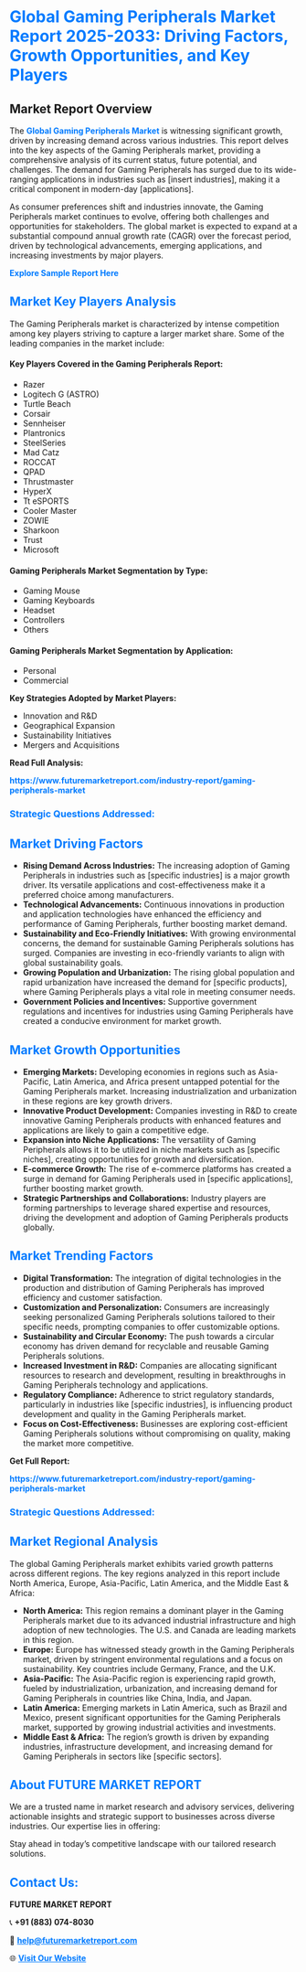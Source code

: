 <h1 style="color: #007BFF;">Global Gaming Peripherals Market Report 2025-2033: Driving Factors, Growth Opportunities, and Key Players</h1>

<section id="overview">
<h2>Market Report Overview</h2>
<p>The <a href="https://www.futuremarketreport.com/industry-report/gaming-peripherals-market" style="color: #007BFF; text-decoration: none;"><strong>Global Gaming Peripherals Market</strong></a> is witnessing significant growth, driven by increasing demand across various industries. This report delves into the key aspects of the Gaming Peripherals market, providing a comprehensive analysis of its current status, future potential, and challenges. The demand for Gaming Peripherals has surged due to its wide-ranging applications in industries such as [insert industries], making it a critical component in modern-day [applications].</p>
<p>As consumer preferences shift and industries innovate, the Gaming Peripherals market continues to evolve, offering both challenges and opportunities for stakeholders. The global market is expected to expand at a substantial compound annual growth rate (CAGR) over the forecast period, driven by technological advancements, emerging applications, and increasing investments by major players.</p>
</section>

<section id="overview">
<p><a href="https://www.futuremarketreport.com/request-sample/reportId=26739" style="color: #007BFF; text-decoration: none;"><strong>Explore Sample Report Here</strong></a></p>
</section>

<section id="key-players">
<h2 style="color: #007BFF;">Market Key Players Analysis</h2>
<p>The Gaming Peripherals market is characterized by intense competition among key players striving to capture a larger market share. Some of the leading companies in the market include:</p>
<h4>Key Players Covered in the Gaming Peripherals Report:</h4>
<ul><li>Razer</li><li>Logitech G (ASTRO)</li><li>Turtle Beach</li><li>Corsair</li><li>Sennheiser</li><li>Plantronics</li><li>SteelSeries</li><li>Mad Catz</li><li>ROCCAT</li><li>QPAD</li><li>Thrustmaster</li><li>HyperX</li><li>Tt eSPORTS</li><li>Cooler Master</li><li>ZOWIE</li><li>Sharkoon</li><li>Trust</li><li>Microsoft</li></ul>
<h4>Gaming Peripherals Market Segmentation by Type:</h4>
<ul><li>Gaming Mouse</li><li>Gaming Keyboards</li><li>Headset</li><li>Controllers</li><li>Others</li></ul>

<h4>Gaming Peripherals Market Segmentation by Application:</h4>
<ul><li>Personal</li><li>Commercial</li></ul>
<p><strong>Key Strategies Adopted by Market Players:</strong></p>
<ul>
<li>Innovation and R&D</li>
<li>Geographical Expansion</li>
<li>Sustainability Initiatives</li>
<li>Mergers and Acquisitions</li>
</ul>
</section>

<section>
<p><strong>Read Full Analysis: </strong></p><a href="https://www.futuremarketreport.com/industry-report/gaming-peripherals-market" style="color: #007BFF; text-decoration: none;"><strong>https://www.futuremarketreport.com/industry-report/gaming-peripherals-market</strong></a>
<h3 style="color: #007BFF;">Strategic Questions Addressed:</h3>
</section>

<section id="driving-factors">
<h2 style="color: #007BFF;">Market Driving Factors</h2>
<ul>
<li><strong>Rising Demand Across Industries:</strong> The increasing adoption of Gaming Peripherals in industries such as [specific industries] is a major growth driver. Its versatile applications and cost-effectiveness make it a preferred choice among manufacturers.</li>
<li><strong>Technological Advancements:</strong> Continuous innovations in production and application technologies have enhanced the efficiency and performance of Gaming Peripherals, further boosting market demand.</li>
<li><strong>Sustainability and Eco-Friendly Initiatives:</strong> With growing environmental concerns, the demand for sustainable Gaming Peripherals solutions has surged. Companies are investing in eco-friendly variants to align with global sustainability goals.</li>
<li><strong>Growing Population and Urbanization:</strong> The rising global population and rapid urbanization have increased the demand for [specific products], where Gaming Peripherals plays a vital role in meeting consumer needs.</li>
<li><strong>Government Policies and Incentives:</strong> Supportive government regulations and incentives for industries using Gaming Peripherals have created a conducive environment for market growth.</li>
</ul>
</section>

<section id="growth-opportunities">
<h2 style="color: #007BFF;">Market Growth Opportunities</h2>
<ul>
<li><strong>Emerging Markets:</strong> Developing economies in regions such as Asia-Pacific, Latin America, and Africa present untapped potential for the Gaming Peripherals market. Increasing industrialization and urbanization in these regions are key growth drivers.</li>
<li><strong>Innovative Product Development:</strong> Companies investing in R&D to create innovative Gaming Peripherals products with enhanced features and applications are likely to gain a competitive edge.</li>
<li><strong>Expansion into Niche Applications:</strong> The versatility of Gaming Peripherals allows it to be utilized in niche markets such as [specific niches], creating opportunities for growth and diversification.</li>
<li><strong>E-commerce Growth:</strong> The rise of e-commerce platforms has created a surge in demand for Gaming Peripherals used in [specific applications], further boosting market growth.</li>
<li><strong>Strategic Partnerships and Collaborations:</strong> Industry players are forming partnerships to leverage shared expertise and resources, driving the development and adoption of Gaming Peripherals products globally.</li>
</ul>
</section>

<section id="trending-factors">
<h2 style="color: #007BFF;">Market Trending Factors</h2>
<ul>
<li><strong>Digital Transformation:</strong> The integration of digital technologies in the production and distribution of Gaming Peripherals has improved efficiency and customer satisfaction.</li>
<li><strong>Customization and Personalization:</strong> Consumers are increasingly seeking personalized Gaming Peripherals solutions tailored to their specific needs, prompting companies to offer customizable options.</li>
<li><strong>Sustainability and Circular Economy:</strong> The push towards a circular economy has driven demand for recyclable and reusable Gaming Peripherals solutions.</li>
<li><strong>Increased Investment in R&D:</strong> Companies are allocating significant resources to research and development, resulting in breakthroughs in Gaming Peripherals technology and applications.</li>
<li><strong>Regulatory Compliance:</strong> Adherence to strict regulatory standards, particularly in industries like [specific industries], is influencing product development and quality in the Gaming Peripherals market.</li>
<li><strong>Focus on Cost-Effectiveness:</strong> Businesses are exploring cost-efficient Gaming Peripherals solutions without compromising on quality, making the market more competitive.</li>
</ul>
</section>

<section>
<p><strong>Get Full Report: </strong></p><a href="https://www.futuremarketreport.com/industry-report/gaming-peripherals-market" style="color: #007BFF; text-decoration: none;"><strong>https://www.futuremarketreport.com/industry-report/gaming-peripherals-market</strong></a>
<h3 style="color: #007BFF;">Strategic Questions Addressed:</h3>
</section>


<section id="regional-analysis">
<h2 style="color: #007BFF;">Market Regional Analysis</h2>
<p>The global Gaming Peripherals market exhibits varied growth patterns across different regions. The key regions analyzed in this report include North America, Europe, Asia-Pacific, Latin America, and the Middle East & Africa:</p>
<ul>
<li><strong>North America:</strong> This region remains a dominant player in the Gaming Peripherals market due to its advanced industrial infrastructure and high adoption of new technologies. The U.S. and Canada are leading markets in this region.</li>
<li><strong>Europe:</strong> Europe has witnessed steady growth in the Gaming Peripherals market, driven by stringent environmental regulations and a focus on sustainability. Key countries include Germany, France, and the U.K.</li>
<li><strong>Asia-Pacific:</strong> The Asia-Pacific region is experiencing rapid growth, fueled by industrialization, urbanization, and increasing demand for Gaming Peripherals in countries like China, India, and Japan.</li>
<li><strong>Latin America:</strong> Emerging markets in Latin America, such as Brazil and Mexico, present significant opportunities for the Gaming Peripherals market, supported by growing industrial activities and investments.</li>
<li><strong>Middle East & Africa:</strong> The region’s growth is driven by expanding industries, infrastructure development, and increasing demand for Gaming Peripherals in sectors like [specific sectors].</li>
</ul>
</section>

<footer>
<h2 style="color: #007BFF;">About FUTURE MARKET REPORT</h2>
<p>We are a trusted name in market research and advisory services, delivering actionable insights and strategic support to businesses across diverse industries. Our expertise lies in offering:</p>

<p>Stay ahead in today’s competitive landscape with our tailored research solutions.</p>

<h2 style="color: #007BFF;">Contact Us:</h2>
<p><strong>FUTURE MARKET REPORT</strong></p>
<p>📞 <strong>+91 (883) 074-8030</strong></p>
<p>📧 <strong><a href="mailto:help@futuremarketreport.com" style="color: #007BFF;">help@futuremarketreport.com</a></strong></p>
<p>🌐 <strong><a href="https://www.futuremarketreport.com/" style="color: #007BFF;">Visit Our Website</a></strong></p>
</footer>